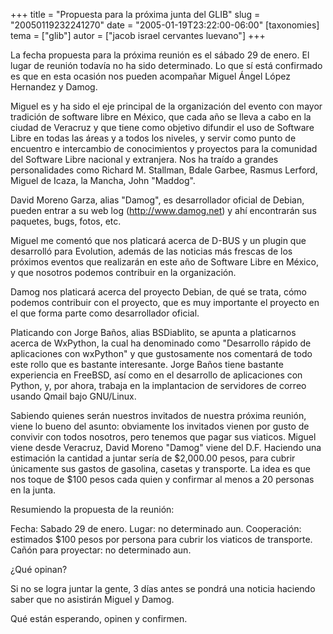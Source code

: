 +++
title = "Propuesta para la próxima junta del GLIB"
slug = "20050119232241270"
date = "2005-01-19T23:22:00-06:00"
[taxonomies]
tema = ["glib"]
autor = ["jacob israel cervantes luevano"]
+++

La fecha propuesta para la próxima reunión es el sábado 29 de enero. El
lugar de reunión todavía no ha sido determinado. Lo que sí está
confirmado es que en esta ocasión nos pueden acompañar Miguel Ángel
López Hernandez y Damog.

<!-- more -->
Miguel es y ha sido el eje principal de la organización del evento con
mayor tradición de software libre en México, que cada año se lleva a
cabo en la ciudad de Veracruz y que tiene como objetivo difundir el uso
de Software Libre en todas las áreas y a todos los niveles, y servir
como punto de encuentro e intercambio de conocimientos y proyectos para
la comunidad del Software Libre nacional y extranjera. Nos ha traído a
grandes personalidades como Richard M. Stallman, Bdale Garbee, Rasmus
Lerford, Miguel de Icaza, la Mancha, John &quot;Maddog&quot;.

David Moreno Garza, alias &quot;Damog&quot;, es desarrollador oficial de
Debian, pueden entrar a su web log (http://www.damog.net) y ahí
encontrarán sus paquetes, bugs, fotos, etc.

Miguel me comentó que nos platicará acerca de D-BUS y un plugin que
desarrolló para Evolution, además de las noticias más frescas de los
próximos eventos que realizarán en este año de Software Libre en México,
y que nosotros podemos contribuir en la organización.

Damog nos platicará acerca del proyecto Debian, de qué se trata, cómo
podemos contribuir con el proyecto, que es muy importante el proyecto en
el que forma parte como desarrollador oficial.

Platicando con Jorge Baños, alias BSDiablito, se apunta a platicarnos
acerca de WxPython, la cual ha denominado como &quot;Desarrollo rápido
de aplicaciones con wxPython&quot; y que gustosamente nos comentará de
todo este rollo que es bastante interesante. Jorge Baños tiene bastante
experiencia en FreeBSD, así como en el desarrollo de aplicaciones con
Python, y, por ahora, trabaja en la implantacion de servidores de correo
usando Qmail bajo GNU/Linux.

Sabiendo quienes serán nuestros invitados de nuestra próxima reunión,
viene lo bueno del asunto: obviamente los invitados vienen por gusto de
convivir con todos nosotros, pero tenemos que pagar sus viaticos. Miguel
viene desde Veracruz, David Moreno &quot;Damog&quot; viene del D.F.
Haciendo una estimación la cantidad a juntar sería de $2,000.00 pesos,
para cubrir únicamente sus gastos de gasolina, casetas y transporte. La
idea es que nos toque de $100 pesos cada quien y confirmar al menos a 20
personas en la junta.

Resumiendo la propuesta de la reunión:

Fecha: Sabado 29 de enero. Lugar: no determinado aun. Cooperación:
estimados $100 pesos por persona para cubrir los viaticos de transporte.
Cañón para proyectar: no determinado aun.

¿Qué opinan?

Si no se logra juntar la gente, 3 días antes se pondrá una noticia
haciendo saber que no asistirán Miguel y Damog.

Qué están esperando, opinen y confirmen.
